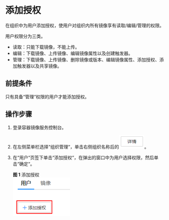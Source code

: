 # 添加授权<a name="swr_01_0015"></a>

在组织中为用户添加授权，使用户对组织内所有镜像享有读取/编辑/管理的权限。

用户权限分为三类。

-   读取：只能下载镜像，不能上传。
-   编辑：下载镜像、上传镜像、编辑镜像属性以及创建触发器。
-   管理：下载镜像、上传镜像、删除镜像或版本、编辑镜像属性、添加授权、添加触发器以及共享镜像。

## 前提条件<a name="zh-cn_topic_0083723848_section34271343513"></a>

只有具备“管理“权限的用户才能添加授权。

## 操作步骤<a name="zh-cn_topic_0083723848_section95512015514"></a>

1.  登录容器镜像服务控制台。
2.  在左侧菜单栏选择“组织管理“，单击右侧组织名称后的![](figures/详情.png)。
3.  在“用户“页签下单击“添加授权“，在弹出的窗口中为用户选择权限，然后单击“确定“。

    **图 1**  添加授权<a name="fig1498351162519"></a>  
    ![](figures/添加授权-1.png "添加授权-1")


